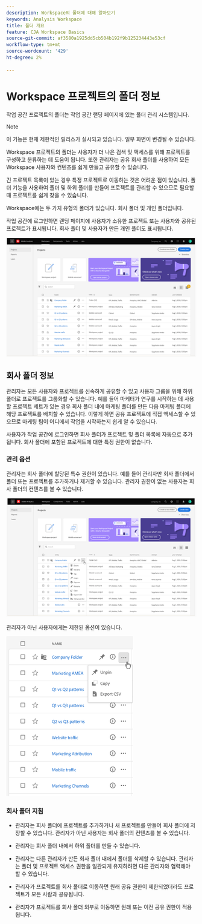 ```yaml
---
description: Workspace의 폴더에 대해 알아보기
keywords: Analysis Workspace
title: 폴더 개요
feature: CJA Workspace Basics
source-git-commit: af3580a1925dd5cb504b192f9b125234443e53cf
workflow-type: tm+mt
source-wordcount: '429'
ht-degree: 2%

---
```



# Workspace 프로젝트의 폴더 정보

작업 공간 프로젝트의 폴더는 작업 공간 랜딩 페이지에 있는 폴더 관리 시스템입니다.

>[!NOTE]
>
>이 기능은 현재 제한적인 릴리스가 실시되고 있습니다. 일부 화면이 변경될 수 있습니다.

Workspace 프로젝트의 폴더는 사용자가 더 나은 검색 및 액세스를 위해 프로젝트를 구성하고 분류하는 데 도움이 됩니다. 또한 관리자는 공유 회사 폴더를 사용하여 모든 Workspace 사용자와 컨텐츠를 쉽게 만들고 공유할 수 있습니다. 

긴 프로젝트 목록이 있는 경우 특정 프로젝트로 이동하는 것은 어려운 점이 있습니다. 폴더 기능을 사용하여 폴더 및 하위 폴더를 만들어 프로젝트를 관리할 수 있으므로 필요할 때 프로젝트를 쉽게 찾을 수 있습니다. 

Workspace에는 두 가지 유형의 폴더가 있습니다. 회사 폴더 및 개인 폴더입니다.

작업 공간에 로그인하면 랜딩 페이지에 사용자가 소유한 프로젝트 또는 사용자와 공유된 프로젝트가 표시됩니다. 회사 폴더 및 사용자가 만든 개인 폴더도 표시됩니다.

![](/help/analysis-workspace/build-workspace-project/assets/landing-page.png)

## 회사 폴더 정보

관리자는 모든 사용자와 프로젝트를 신속하게 공유할 수 있고 사용자 그룹을 위해 하위 폴더로 프로젝트를 그룹화할 수 있습니다. 예를 들어 마케터가 연구를 시작하는 데 사용할 프로젝트 세트가 있는 경우 회사 폴더 내에 마케팅 폴더를 만든 다음 마케팅 폴더에 해당 프로젝트를 배치할 수 있습니다. 이렇게 하면 공유 프로젝트에 직접 액세스할 수 있으므로 마케팅 팀이 어디에서 작업을 시작하는지 쉽게 알 수 있습니다.

사용자가 작업 공간에 로그인하면 회사 폴더가 프로젝트 및 폴더 목록에 자동으로 추가됩니다. 회사 폴더에 포함된 프로젝트에 대한 특정 권한이 없습니다.

### 관리 옵션

관리자는 회사 폴더에 할당된 특수 권한이 있습니다. 예를 들어 관리자만 회사 폴더에서 폴더 또는 프로젝트를 추가하거나 제거할 수 있습니다. 관리자 권한이 없는 사용자는 회사 폴더의 컨텐츠를 볼 수 있습니다.

![](/help/analysis-workspace/build-workspace-project/assets/admin-access-co-folder.png)

관리자가 아닌 사용자에게는 제한된 옵션이 있습니다.

![](/help/analysis-workspace/build-workspace-project/assets/non-admin-options.png)

### 회사 폴더 지침

- 관리자는 회사 폴더에 프로젝트를 추가하거나 새 프로젝트를 만들어 회사 폴더에 저장할 수 있습니다. 관리자가 아닌 사용자는 회사 폴더의 컨텐츠를 볼 수 있습니다.

- 관리자는 회사 폴더 내에서 하위 폴더를 만들 수 있습니다.

- 관리자는 다른 관리자가 만든 회사 폴더 내에서 폴더를 삭제할 수 있습니다. 관리자는 폴더 및 프로젝트 액세스 권한을 일관되게 유지하려면 다른 관리자와 협력해야 할 수 있습니다.

- 관리자가 프로젝트를 회사 폴더로 이동하면 원래 공유 권한이 제한되었더라도 프로젝트가 모든 사람과 공유됩니다.

- 관리자가 프로젝트를 회사 폴더 외부로 이동하면 원래 또는 이전 공유 권한이 적용됩니다.
